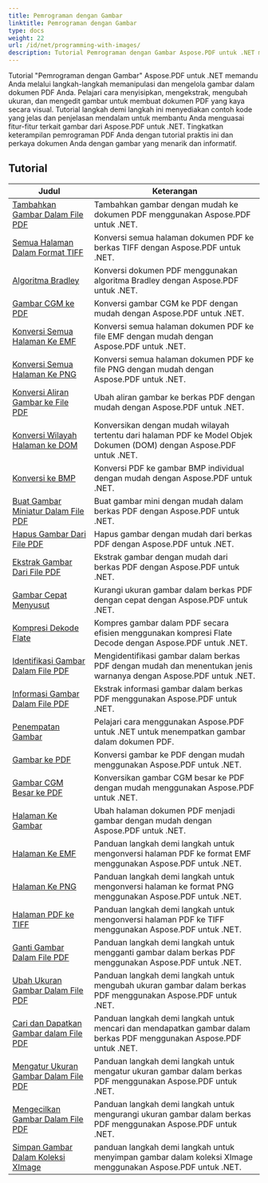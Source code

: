 ```yaml
---
title: Pemrograman dengan Gambar
linktitle: Pemrograman dengan Gambar
type: docs
weight: 22
url: /id/net/programming-with-images/
description: Tutorial Pemrograman dengan Gambar Aspose.PDF untuk .NET mengajarkan Anda cara memanipulasi dan mengelola gambar dalam dokumen PDF.
---
```


Tutorial "Pemrograman dengan Gambar" Aspose.PDF untuk .NET memandu Anda melalui langkah-langkah memanipulasi dan mengelola gambar dalam dokumen PDF Anda. Pelajari cara menyisipkan, mengekstrak, mengubah ukuran, dan mengedit gambar untuk membuat dokumen PDF yang kaya secara visual. Tutorial langkah demi langkah ini menyediakan contoh kode yang jelas dan penjelasan mendalam untuk membantu Anda menguasai fitur-fitur terkait gambar dari Aspose.PDF untuk .NET. Tingkatkan keterampilan pemrograman PDF Anda dengan tutorial praktis ini dan perkaya dokumen Anda dengan gambar yang menarik dan informatif.

## Tutorial
| Judul | Keterangan |
| --- | --- | 
| [Tambahkan Gambar Dalam File PDF](./add-image/) | Tambahkan gambar dengan mudah ke dokumen PDF menggunakan Aspose.PDF untuk .NET. |  
| [Semua Halaman Dalam Format TIFF](./all-pages-to-tiff/) | Konversi semua halaman dokumen PDF ke berkas TIFF dengan Aspose.PDF untuk .NET. |  
| [Algoritma Bradley](./bradley-algorithm/) | Konversi dokumen PDF menggunakan algoritma Bradley dengan Aspose.PDF untuk .NET. |  
| [Gambar CGM ke PDF](./cgm-image-to-pdf/) | Konversi gambar CGM ke PDF dengan mudah dengan Aspose.PDF untuk .NET. |  
| [Konversi Semua Halaman Ke EMF](./convert-all-pages-to-emf/) | Konversi semua halaman dokumen PDF ke file EMF dengan mudah dengan Aspose.PDF untuk .NET. |  
| [Konversi Semua Halaman Ke PNG](./convert-all-pages-to-png/) | Konversi semua halaman dokumen PDF ke file PNG dengan mudah dengan Aspose.PDF untuk .NET. |  
| [Konversi Aliran Gambar ke File PDF](./convert-image-stream-to-pdf/) | Ubah aliran gambar ke berkas PDF dengan mudah dengan Aspose.PDF untuk .NET. |  
| [Konversi Wilayah Halaman ke DOM](./convert-page-region-to-dom/) | Konversikan dengan mudah wilayah tertentu dari halaman PDF ke Model Objek Dokumen (DOM) dengan Aspose.PDF untuk .NET. |  
| [Konversi ke BMP](./convert-to-bmp/) | Konversi PDF ke gambar BMP individual dengan mudah dengan Aspose.PDF untuk .NET. |  
| [Buat Gambar Miniatur Dalam File PDF](./create-thumbnail-images/) | Buat gambar mini dengan mudah dalam berkas PDF dengan Aspose.PDF untuk .NET. |  
| [Hapus Gambar Dari File PDF](./delete-images/) | Hapus gambar dengan mudah dari berkas PDF dengan Aspose.PDF untuk .NET. |  
| [Ekstrak Gambar Dari File PDF](./extract-images/) | Ekstrak gambar dengan mudah dari berkas PDF dengan Aspose.PDF untuk .NET. |  
| [Gambar Cepat Menyusut](./fast-shrink-images/) | Kurangi ukuran gambar dalam berkas PDF dengan cepat dengan Aspose.PDF untuk .NET. |  
| [Kompresi Dekode Flate](./flate-decode-compression/) | Kompres gambar dalam PDF secara efisien menggunakan kompresi Flate Decode dengan Aspose.PDF untuk .NET. |  
| [Identifikasi Gambar Dalam File PDF](./identify-images/) | Mengidentifikasi gambar dalam berkas PDF dengan mudah dan menentukan jenis warnanya dengan Aspose.PDF untuk .NET. |  
| [Informasi Gambar Dalam File PDF](./image-information/) | Ekstrak informasi gambar dalam berkas PDF menggunakan Aspose.PDF untuk .NET. |  
| [Penempatan Gambar](./image-placements/) | Pelajari cara menggunakan Aspose.PDF untuk .NET untuk menempatkan gambar dalam dokumen PDF. |  
| [Gambar ke PDF](./image-to-pdf/) | Konversi gambar ke PDF dengan mudah menggunakan Aspose.PDF untuk .NET. |  
| [Gambar CGM Besar ke PDF](./large-cgm-image-to-pdf/) | Konversikan gambar CGM besar ke PDF dengan mudah menggunakan Aspose.PDF untuk .NET. |  
| [Halaman Ke Gambar](./pages-to-images/) | Ubah halaman dokumen PDF menjadi gambar dengan mudah dengan Aspose.PDF untuk .NET. |  
| [Halaman Ke EMF](./page-to-emf/) | Panduan langkah demi langkah untuk mengonversi halaman PDF ke format EMF menggunakan Aspose.PDF untuk .NET. |  
| [Halaman Ke PNG](./page-to-png/) | Panduan langkah demi langkah untuk mengonversi halaman ke format PNG menggunakan Aspose.PDF untuk .NET. |  
| [Halaman PDF ke TIFF](./page-to-tiff/) | Panduan langkah demi langkah untuk mengonversi halaman PDF ke TIFF menggunakan Aspose.PDF untuk .NET. |  
| [Ganti Gambar Dalam File PDF](./replace-image/) | Panduan langkah demi langkah untuk mengganti gambar dalam berkas PDF menggunakan Aspose.PDF untuk .NET. |  
| [Ubah Ukuran Gambar Dalam File PDF](./resize-images/) | Panduan langkah demi langkah untuk mengubah ukuran gambar dalam berkas PDF menggunakan Aspose.PDF untuk .NET. |  
| [Cari dan Dapatkan Gambar dalam File PDF](./search-and-get-images/) | Panduan langkah demi langkah untuk mencari dan mendapatkan gambar dalam berkas PDF menggunakan Aspose.PDF untuk .NET. |  
| [Mengatur Ukuran Gambar Dalam File PDF](./set-image-size/) | Panduan langkah demi langkah untuk mengatur ukuran gambar dalam berkas PDF menggunakan Aspose.PDF untuk .NET. |  
| [Mengecilkan Gambar Dalam File PDF](./shrink-images/) | Panduan langkah demi langkah untuk mengurangi ukuran gambar dalam berkas PDF menggunakan Aspose.PDF untuk .NET. |  
| [Simpan Gambar Dalam Koleksi XImage](./store-image-in-ximage-collection/) |  panduan langkah demi langkah untuk menyimpan gambar dalam koleksi XImage menggunakan Aspose.PDF untuk .NET. |  
